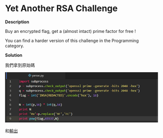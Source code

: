 # Yet Another RSA Challenge

__Description__

Buy an encrypted flag, get a (almost intact) prime factor for free !

You can find a harder version of this challenge in the Programming category.

__Solution__

我們拿到原始碼

![alt text](code.png)

和[輸出](output.txt/)
